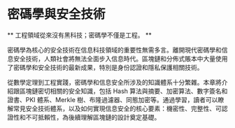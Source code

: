 # 密碼學與安全技術

** 工程領域從來沒有黑科技；密碼學不僅是工程。 **

密碼學為核心的安全技術在信息科技領域的重要性無需多言。離開現代密碼學和信息安全技術，人類社會將無法全面步入信息時代。區塊鏈和分佈式賬本中大量使用了密碼學和安全技術的最新成果，特別是身份認證和隱私保護相關技術。

從數學定理到工程實踐，密碼學和信息安全所涉及的知識體系十分繁雜。本章將介紹跟區塊鏈密切相關的安全知識，包括 Hash 算法與摘要、加密算法、數字簽名和證書、PKI 體系、Merkle 樹、布隆過濾器、同態加密等。通過學習，讀者可以瞭解常見安全技術體系，以及如何實現信息安全的核心要素：機密性、完整性、可認證性和不可抵賴性，為後續理解區塊鏈的設計奠定基礎。